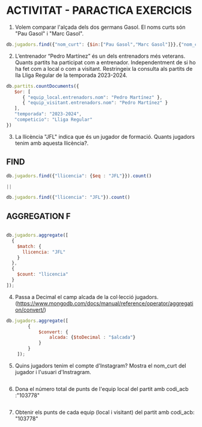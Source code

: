 # ACTIVITAT - PARACTICA EXERCICIS

1. Volem comparar l'alçada dels dos germans Gasol. El noms curts són "Pau Gasol" i "Marc Gasol".

```js
db.jugadors.find({"nom_curt": {$in:["Pau Gasol","Marc Gasol"]}},{"nom_curt":1,"alcada":1,_id:0})
```

2. L’entrenador “Pedro Martínez” és un dels entrenadors més veterans. Quants partits ha participat com a entrenador. Independentment de si ho ha fet com a local o com a visitant. Restringeix la consulta als partits de lla Lliga Regular de la temporada 2023-2024.

```js
db.partits.countDocuments({
   $or: [
      { "equip_local.entrenadors.nom": "Pedro Martínez" },
      { "equip_visitant.entrenadors.nom": "Pedro Martínez" }
   ],
   "temporada": "2023-2024",
   "competicio": "Lliga Regular"
})
```

3. La llicència "JFL" indica que és un jugador de formació. Quants jugadors tenim amb aquesta llicència?.

## FIND

```js
db.jugadors.find({"llicencia": {$eq : "JFL"}}).count()

||

db.jugadors.find({"llicencia": "JFL"}).count()

```
## AGGREGATION F
```js

db.jugadors.aggregate([
  {
    $match: {
      llicencia: "JFL"
    }
  },
  {
    $count: "llicencia"
  }
]);

```

4. Passa a Decimal el camp alcada de la col·lecció jugadors. (https://www.mongodb.com/docs/manual/reference/operator/aggregation/convert/)

```js
db.jugadors.aggregate([
        {
            $convert: {
                alcada: {$toDecimal : "$alcada"}
            }
        }
    ]);
```

5. Quins jugadors tenim el compte d'Instagram? Mostra el nom_curt del jugador i l'usuari d'Instragram.

```js
```

6. Dona el número total de punts de l'equip local del partit amb codi_acb :"103778"

```js
```

7. Obtenir els punts de cada equip (local i visitant) del partit amb codi_acb: "103778"